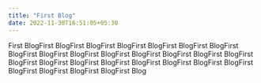 ```yaml
---
title: "First Blog"
date: 2022-11-30T16:51:05+05:30
---
```

First BlogFirst BlogFirst BlogFirst BlogFirst BlogFirst BlogFirst BlogFirst BlogFirst BlogFirst BlogFirst BlogFirst BlogFirst BlogFirst BlogFirst BlogFirst BlogFirst BlogFirst BlogFirst BlogFirst BlogFirst BlogFirst BlogFirst BlogFirst BlogFirst BlogFirst BlogFirst BlogFirst Blog
